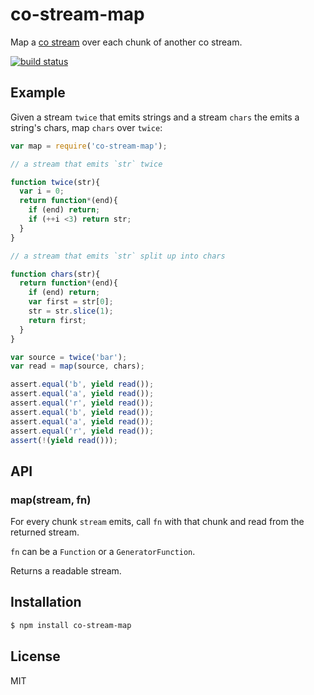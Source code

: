 
# co-stream-map

  Map a [co stream](https://github.com/juliangruber/co-stream) over each chunk
  of another co stream.

  [![build status](https://secure.travis-ci.org/juliangruber/co-stream-map.png)](http://travis-ci.org/juliangruber/co-stream-map)

## Example

  Given a stream `twice` that emits strings and a stream
  `chars` the emits a string's chars, map `chars` over `twice`:

```js
var map = require('co-stream-map');

// a stream that emits `str` twice

function twice(str){
  var i = 0;
  return function*(end){
    if (end) return;
    if (++i <3) return str;
  }
}

// a stream that emits `str` split up into chars

function chars(str){
  return function*(end){
    if (end) return;
    var first = str[0];
    str = str.slice(1);
    return first;
  }
}

var source = twice('bar');
var read = map(source, chars);

assert.equal('b', yield read());
assert.equal('a', yield read());
assert.equal('r', yield read());
assert.equal('b', yield read());
assert.equal('a', yield read());
assert.equal('r', yield read());
assert(!(yield read()));
```

## API

### map(stream, fn)

  For every chunk `stream` emits, call `fn` with that chunk and read from the
  returned stream.

  `fn` can be a `Function` or a `GeneratorFunction`.

  Returns a readable stream.

## Installation

```bash
$ npm install co-stream-map
```

## License

  MIT

